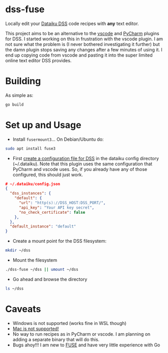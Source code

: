 # dss-fuse

Locally edit your [Dataiku DSS](https://www.dataiku.com) code recipes
with **any** text editor.

This project aims to be an alternative to the
[vscode](https://github.com/dataiku/dss-integration-vscode)
and [PyCharm](https://github.com/dataiku/dss-integration-pycharm)
plugins for DSS. I started working on this in frustration with the
vscode plugin. I am not sure what the problem is (I never bothered
investigating it further) but the damn plugin stops saving any changes
after a few minutes of using it. I end up copying code from vscode
and pasting it into the super limited online text editor DSS provides.

# Building

As simple as:

```sh
go build
```

# Set up and Usage

- Install `fusermount3`... On Debian/Ubuntu do:

```sh
sudo apt install fuse3
```

- First [create a configuration file for DSS](https://github.com/dataiku/dss-integration-pycharm#configuration)
in the dataiku config directory (~/.dataiku). Note that this
plugin uses the same configuration that PyCharm and vscode uses.
So, if you already have any of those configured, this should just work.

```json
# ~/.dataiku/config.json
{
  "dss_instances": {
    "default": {
      "url": "http(s)://DSS_HOST:DSS_PORT/",
      "api_key": "Your API key secret",
      "no_check_certificate": false
    },
  },
  "default_instance": "default"
}
```

- Create a mount point for the DSS filesystem:

```sh
mkdir ~/dss
```

- Mount the filesystem

```sh
./dss-fuse ~/dss || umount ~/dss
```

- Go ahead and browse the directory

```sh
ls ~/dss
```

# Caveats

- Windows is not supported (works fine in WSL though)
- [Mac is not supported!](https://github.com/bazil/fuse/issues/224)
- No way to run recipes as in PyCharm or vscode. I am planning
on adding a separate binary that will do this.
- Bugs ahoy!!! I am new to
[FUSE](https://www.kernel.org/doc/html/latest/filesystems/fuse.html)
and have very little experience with Go